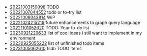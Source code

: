 - [20221003150098](/zet/20221003150098/README.md) TODO
- [20221007044552](/zet/20221007044552/README.md) todo or to-try list
- [20221008042814](/zet/20221008042814/README.md) WIP
- [20221024215216](/zet/20221024215216/README.md) future enhancements to graph query language
- [20221101052020](/zet/20221101052020/README.md) TODO: Your to-do list
- [20230921220633](/zet/20230921220633/README.md) list of cool ideas i still want to implement in my environment
- [20230925055222](/zet/20230925055222/README.md) list of unfinished todo items
- [20231005062610](/zet/20231005062610/README.md) fsdb TODO items
